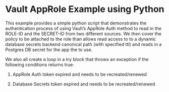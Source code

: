# Vault AppRole Example using Python 

This example provides a simple python script that demonstrates the authentication process of using Vault’s AppRole Auth method to read in the ROLE-ID and the SECRET-ID from two different sources.  We then cover the policy to be attached to the role than allows read access to to a dynamic database secrets backend canonical path (with specified ttl) and reads in a Postgres DB secret for the app the to use.

We also all create a loop in a try block that throws an exception if the following conditions returns true:

1. AppRole Auth token expired and needs to be recreated/renewed

2. Database Secrets token expired and needs to be recreated/renewed


